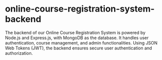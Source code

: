 # online-course-registration-system-backend
The backend of our Online Course Registration System is powered by Node.js and Express.js, with MongoDB as the database. It handles user authentication, course management, and admin functionalities. Using JSON Web Tokens (JWT), the backend ensures secure user authentication and authorization.
